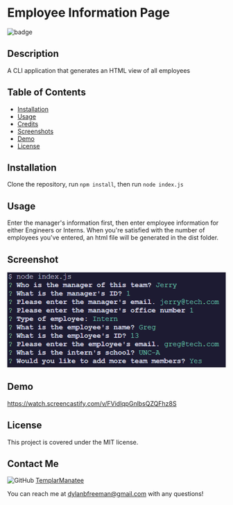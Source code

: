 # Employee Information Page

![badge](https://shields.io/badge/license-MIT-green)

## Description

A CLI application that generates an HTML view of all employees

## Table of Contents

- [Installation](#installation)
- [Usage](#usage)
- [Credits](#credits)
- [Screenshots](#screenshots)
- [Demo](#demo)
- [License](#license)

## Installation

Clone the repository, run `npm install`, then run `node index.js`

## Usage

Enter the manager's information first, then enter employee information for either Engineers or Interns. When you're satisfied with the number of employees you've entered, an html file will be generated in the dist folder.

## Screenshot

![image](Screenshot.png)

## Demo

https://watch.screencastify.com/v/FVidlqpGnlbsQZQFhz8S

## License

This project is covered under the MIT license.

## Contact Me

![GitHub](https://img.shields.io/badge/github-%23121011.svg?style=for-the-badge&logo=github&logoColor=white) [TemplarManatee](https://github.com/TemplarManatee/)

You can reach me at dylanbfreeman@gmail.com with any questions!
